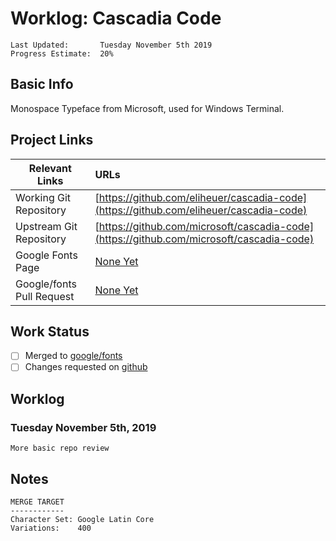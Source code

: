 # Worklog: Cascadia Code
```
Last Updated:       Tuesday November 5th 2019
Progress Estimate:  20%
```

## Basic Info
Monospace Typeface from Microsoft, used for Windows Terminal.

## Project Links
| Relevant Links             | URLs                                                                                     |
| ------------------         | :--------------------------------------------------------------------------------------- |
| Working Git Repository     | [https://github.com/eliheuer/cascadia-code](https://github.com/eliheuer/cascadia-code)   |
| Upstream Git Repository    | [https://github.com/microsoft/cascadia-code](https://github.com/microsoft/cascadia-code) |
| Google Fonts Page          | [None Yet](https://fonts.google.com)                                                     |
| Google/fonts Pull Request  | [None Yet](https://github.com/google/fonts/pull/aaaa)                                    |

## Work Status
- [ ] Merged to [google/fonts](https://github.com/google/fonts)
- [ ] Changes requested on [github](https://github.com/google/fonts/pull/aaaa)

## Worklog
### Tuesday November 5th, 2019
```
More basic repo review 
```

## Notes
```
MERGE TARGET
------------
Character Set: Google Latin Core
Variations:    400
```


